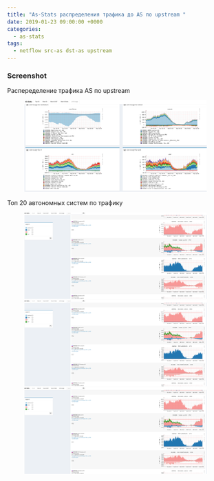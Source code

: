 ```yaml
---
title: "As-Stats распределения трафика до AS по upstream "
date: 2019-01-23 09:00:00 +0000
categories:
  - as-stats
tags:
  - netflow src-as dst-as upstream
---
```



### Screenshot   
Распеределение трафика AS  по upstream


<figure class="half">
    <a href="/uploads/as-stats_1.png"><img src="/uploads/as-stats_1.png"></a>
</figure>

Топ 20 автономных систем по трафику

<figure class="third">
    <a href="/uploads/top_as_20_1.png"><img src="/uploads/top_as_20_1.png"></a>
    <a href="/uploads/top_as_20_1.png"><img src="/uploads/top_as_20_1.png"></a>
    <a href="/uploads/top_as_20_1.png"><img src="/uploads/top_as_20_1.png"></a>
</figure>
